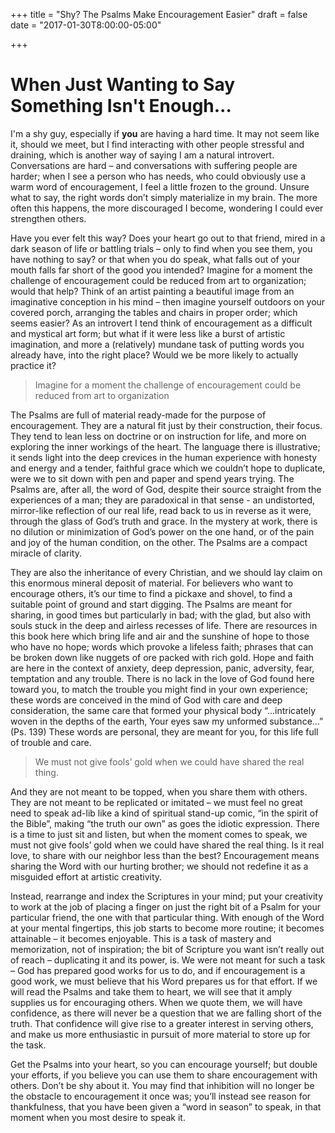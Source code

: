+++
title = "Shy?  The Psalms Make Encouragement Easier"
draft = false
date = "2017-01-30T8:00:00-05:00"

+++

# When Just Wanting to Say Something Isn't Enough...

I'm a shy guy, especially if **you** are having a hard time. It may not seem like it, should we meet, but I find interacting with other people stressful and draining, which is another way of saying I am a natural introvert. Conversations are hard – and conversations with suffering people are harder; when I see a person who has needs, who could obviously use a warm word of encouragement, I feel a little frozen to the ground. Unsure what to say, the right words don’t simply materialize in my brain. The more often this happens, the more discouraged I become, wondering I could ever strengthen others.

Have you ever felt this way? Does your heart go out to that friend, mired in a dark season of life or battling trials – only to find when you see them, you have nothing to say? or that when you do speak, what falls out of your mouth falls far short of the good you intended?
Imagine for a moment the challenge of encouragement could be reduced from art to organization; would that help? Think of an artist painting a beautiful image from an imaginative conception in his mind – then imagine yourself outdoors on your covered porch, arranging the tables and chairs in proper order; which seems easier? As an introvert I tend think of encouragement as a difficult and mystical art form; but what if it were less like a burst of artistic imagination, and more a (relatively) mundane task of putting words you already have, into the right place? Would we be more likely to actually practice it?

> Imagine for a moment the challenge of encouragement could be reduced from art to organization

The Psalms are full of material ready-made for the purpose of encouragement. They are a natural fit just by their construction, their focus. They tend to lean less on doctrine or on instruction for life, and more on exploring the inner workings of the heart. The language there is illustrative; it sends light into the deep crevices in the human experience with honesty and energy and a tender, faithful grace which we couldn’t hope to duplicate, were we to sit down with pen and paper and spend years trying. The Psalms are, after all, the word of God, despite their source straight from the experiences of a man; they are paradoxical in that sense - an undistorted, mirror-like reflection of our real life, read back to us in reverse as it were, through the glass of God’s truth and grace. In the mystery at work, there is no dilution or minimization of God’s power on the one hand, or of the pain and joy of the human condition, on the other. The Psalms are a compact miracle of clarity.

They are also the inheritance of every Christian, and we should lay claim on this enormous mineral deposit of material. For believers who want to encourage others, it’s our time to find a pickaxe and shovel, to find a suitable point of ground and start digging. The Psalms are meant for sharing, in good times but particularly in bad; with the glad, but also with souls stuck in the deep and airless recesses of life. There are resources in this book here which bring life and air and the sunshine of hope to those who have no hope; words which provoke a lifeless faith; phrases that can be broken down like nuggets of ore packed with rich gold. Hope and faith are here in the context of anxiety, deep depression, panic, adversity, fear, temptation and any trouble. There is no lack in the love of God found here toward you, to match the trouble you might find in your own experience; these words are conceived in the mind of God with care and deep consideration, the same care that formed your physical body “…intricately woven in the depths of the earth, Your eyes saw my unformed substance…” (Ps. 139) These words are personal, they are meant for you, for this life full of trouble and care.

> We must not give fools’ gold when we could have shared the real thing.

And they are not meant to be topped, when you share them with others. They are not meant to be replicated or imitated – we must feel no great need to speak ad-lib like a kind of spiritual stand-up comic, “in the spirit of the Bible”, making “the truth our own” as goes the idiotic expression. There is a time to just sit and listen, but when the moment comes to speak, we must not give fools’ gold when we could have shared the real thing. Is it real love, to share with our neighbor less than the best? Encouragement means sharing the Word with our hurting brother; we should not redefine it as a misguided effort at artistic creativity.

Instead, rearrange and index the Scriptures in your mind; put your creativity to work at the job of placing a finger on just the right bit of a Psalm for your particular friend, the one with that particular thing. With enough of the Word at your mental fingertips, this job starts to become more routine; it becomes attainable – it becomes enjoyable. This is a task of mastery and memorization, not of inspiration; the bit of Scripture you want isn’t really out of reach – duplicating it and its power, is. We were not meant for such a task – God has prepared good works for us to do, and if encouragement is a good work, we must believe that his Word prepares us for that effort. If we will read the Psalms and take them to heart, we will see that it amply supplies us for encouraging others. When we quote them, we will have confidence, as there will never be a question that we are falling short of the truth. That confidence will give rise to a greater interest in serving others, and make us more enthusiastic in pursuit of more material to store up for the task.

Get the Psalms into your heart, so you can encourage yourself; but double your efforts, if you believe you can use them to share encouragement with others. Don’t be shy about it. You may find that inhibition will no longer be the obstacle to encouragement it once was; you’ll instead see reason for thankfulness, that you have been given a “word in season” to speak, in that moment when you most desire to speak it.